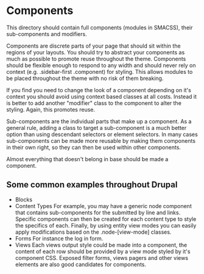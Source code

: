 <h1 id="components">Components</h1>

<p>This directory should contain full components (modules in SMACSS), their
sub-components and modifiers.</p>

<p>Components are discrete parts of your page that should sit within the regions
of your layouts. You should try to abstract your components as much as possible
to promote reuse throughout the theme. Components should be flexible enough to
respond to any width and should never rely on context
(e.g. .sidebar-first .component) for styling. This allows modules to be placed
throughout the theme with no risk of them breaking.</p>

<p>If you find you need to change the look of a component depending on it's context
you should avoid using context based classes at all costs. Instead it is better
to add another "modifier" class to the component to alter the styling. Again,
this promotes reuse.</p>

<p>Sub-components are the individual parts that make up a component. As a general
rule, adding a class to target a sub-component is a much better option than
using descendant selectors or element selectors. In many cases sub-components
can be made more reusable by making them components in their own right, so they
can then be used within other components.</p>

<p>Almost everything that doesn't belong in base should be made a component.</p>

<h2 id="some-common-examples-throughout-drupal">Some common examples throughout Drupal</h2>

<ul>
<li>Blocks</li>
<li>Content Types
For example, you may have a generic node component that contains
sub-components for the submitted by line and links. Specific components can
then be created for each content type to style the specifics of each. Finally,
by using entity view modes you can easily apply modifications based on the
.node-[view-mode] classes.</li>
<li>Forms
For instance the log in form.</li>
<li>Views
Each views output style could be made into a component, the content of each
row should be provided by a view mode styled by it's component CSS. Exposed
filter forms, views pagers and other views elements are also good candidates
for components.</li>
</ul>
